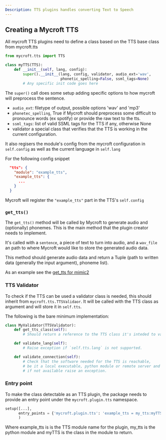```yaml
---
Description: TTS plugins handles converting Text to Speech
---
```

## Creating a Mycroft TTS

All mycroft TTS plugins need to define a class based on the TTS base class from mycroft.tts

```python
from mycroft.tts import TTS

class myTTS(TTS):
    def __init__(self, lang, config):
        super().__init__(lang, config, validator, audio_ext='wav',
                         phonetic_spelling=False, ssml_tags=None)
        # Any specific init code goes here

```

The `super()` call does some setup adding specific options to how mycroft will preprocess the sentence.

- `audio_ext`: filetype of output, possible options 'wav' and 'mp3'
- `phonetec_spelling`, True if Mycroft should preprocess some difficult to pronounce words (ex spotify) or provide the raw text to the tts.
- `ssml_tags`: list of valid SSML tags for the TTS if any, otherwise None
- validator a special class that verifies that the TTS is working in the current configuration.

It also regisers the module's config from the mycroft configuration in `self.config` as well as the current language in `self.lang`

For the following config snippet

```json
  "tts": {
    "module": "example_tts",
    "example_tts": {
      ...
    }
  }
```

Mycroft will register the `"example_tts"` part in the TTS's `self.config`

### `get_tts()`

The `get_tts()` method will be called by Mycroft to generate audio and (optionally) phonemes. This is the main method that the plugin creator needs to implement.

It's called with a `sentence`, a piece of text to turn into audio, and a `wav_file` an path to where Mycroft would like to store the generated audio data.

This method should generate audio data and return a Tuple (path to written data (generally the input argument), phoneme list).

As an example see the [get_tts for mimic2](https://github.com/MycroftAI/mycroft-core/blob/dev/mycroft/tts/mimic2_tts.py#L225)

### TTS Validator

To check if the TTS can be used a validator class is needed, this should inherit from `mycroft.tts.TTSValidaor`. It will be called with the TTS class as argument and will store it in `self.tts`.

The following is the bare minimum implementation:

```python
class MyValidator(TTSValidator):
    def get_tts_class(self):
        # Should return a reference to the TTS class it's inteded to validate.

    def validate_lang(self):
        # Raise exception if `self.tts.lang` is not supported.

    def validate_connection(self):
        # Check that the software needed for the TTS is reachable,
        # be it a local executable, python module or remote server and
        # if not available raise an exception.
```

### Entry point

To make the class detectable as an TTS plugin, the package needs to provide an entry point under the `mycroft.plugin.tts` namespace.

```python
setup([...],
      entry_points = {'mycroft.plugin.tts': 'example_tts = my_tts:myTTS'}
      )
```

Where example_tts is is the TTS module name for the plugin, my_tts is the python module and myTTS is the class in the module to return.
